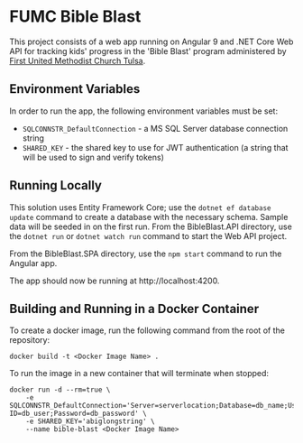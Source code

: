 # FUMC Bible Blast
This project consists of a web app running on Angular 9 and .NET Core Web API for tracking kids' progress in the 'Bible Blast' program administered by [First United Methodist Church Tulsa](http://www.fumctulsa.org).

## Environment Variables
In order to run the app, the following environment variables must be set:
- `SQLCONNSTR_DefaultConnection` - a MS SQL Server database connection string
- `SHARED_KEY` - the shared key to use for JWT authentication (a string that will be used to sign and verify tokens)

## Running Locally
This solution uses Entity Framework Core; use the `dotnet ef database update` command to create a database with the necessary schema. Sample data will be seeded in on the first run. From the BibleBlast.API directory, use the `dotnet run` or `dotnet watch run` command to start the Web API project.

From the BibleBlast.SPA directory, use the `npm start` command to run the Angular app.

The app should now be running at http://localhost:4200.

## Building and Running in a Docker Container
To create a docker image, run the following command from the root of the repository:
```
docker build -t <Docker Image Name> .
```

To run the image in a new container that will terminate when stopped:
```
docker run -d --rm=true \
    -e SQLCONNSTR_DefaultConnection='Server=serverlocation;Database=db_name;User ID=db_user;Password=db_password' \
    -e SHARED_KEY='abiglongstring' \
    --name bible-blast <Docker Image Name>
```
